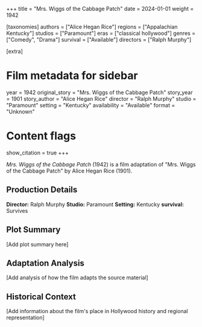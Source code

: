 +++
title = "Mrs. Wiggs of the Cabbage Patch"
date = 2024-01-01
weight = 1942

[taxonomies]
authors = ["Alice Hegan Rice"]
regions = ["Appalachian Kentucky"]
studios = ["Paramount"]
eras = ["classical hollywood"]
genres = ["Comedy", "Drama"]
survival = ["Available"]
directors = ["Ralph Murphy"]

[extra]
# Film metadata for sidebar
year = 1942
original_story = "Mrs. Wiggs of the Cabbage Patch"
story_year = 1901
story_author = "Alice Hegan Rice"
director = "Ralph Murphy"
studio = "Paramount"
setting = "Kentucky"
availability = "Available"
format = "Unknown"

# Content flags
show_citation = true
+++

*Mrs. Wiggs of the Cabbage Patch* (1942) is a film adaptation of "Mrs. Wiggs of the Cabbage Patch" by Alice Hegan Rice (1901).

## Production Details

**Director:** Ralph Murphy
**Studio:** Paramount
**Setting:** Kentucky
**survival:** Survives

## Plot Summary

[Add plot summary here]

## Adaptation Analysis

[Add analysis of how the film adapts the source material]

## Historical Context

[Add information about the film's place in Hollywood history and regional representation]


